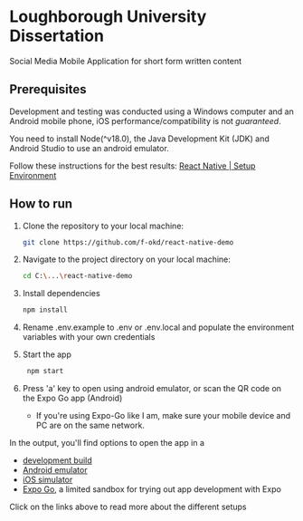 # Loughborough University Dissertation

Social Media Mobile Application for short form written content

## Prerequisites

Development and testing was conducted using a Windows computer and an Android mobile phone, iOS performance/compatibility is not _guaranteed_.

You need to install Node(^v18.0), the Java Development Kit (JDK) and Android Studio to use an android emulator.

Follow these instructions for the best results: [React Native | Setup Environment](https://reactnative.dev/docs/set-up-your-environment)

## How to run

1. Clone the repository to your local machine:

   ```bash
   git clone https://github.com/f-okd/react-native-demo
   ```

2. Navigate to the project directory on your local machine:

   ```bash
   cd C:\...\react-native-demo
   ```

3. Install dependencies

   ```bash
   npm install
   ```

4. Rename .env.example to .env or .env.local and populate the environment variables with your own credentials

5. Start the app

   ```bash
    npm start
   ```

6. Press 'a' key to open using android emulator, or scan the QR code on the Expo Go app (Android)
   - If you're using Expo-Go like I am, make sure your mobile device and PC are on the same network.

In the output, you'll find options to open the app in a

- [development build](https://docs.expo.dev/develop/development-builds/introduction/)
- [Android emulator](https://docs.expo.dev/workflow/android-studio-emulator/)
- [iOS simulator](https://docs.expo.dev/workflow/ios-simulator/)
- [Expo Go](https://expo.dev/go), a limited sandbox for trying out app development with Expo

Click on the links above to read more about the different setups
